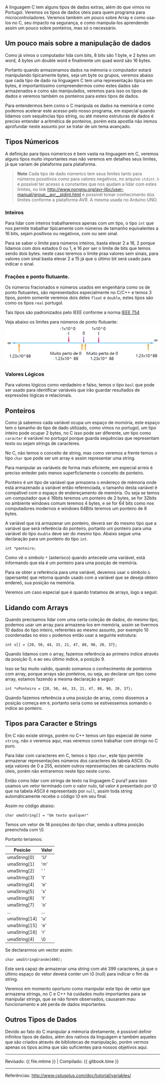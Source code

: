 A linguagem C tem alguns tipos de dados extras, além do que vimos no Portugol. Veremos os tipos de dados úteis para quem programa para microcontroladores. Veremos também um pouco sobre Array e como usa-los no C, seu impacto na segurança, e como manipula-los aprendendo assim um pouco sobre ponteiros, mas só o necessário.

## Um pouco mais sobre a manipulação de dados

Como já vimos o computador lida com bits, 8 bits são 1 byte, e 2 bytes um word, 4 bytes um double word e finalmente um quad word são 16 bytes.

Portanto quando armazenamos dados na mémoria o computador estará manipulando tipicamente bytes, seja um byte ou grupos, veremos abaixo que cada tipo de dado na linguagem C tem uma representação típica em bytes, é importantissimo compreendermos como estes dados são armazenados e como são manipulados, veremos para isso os tipos de dados e veremos também os ponteiros para estes típos de dados.

Para entendermos bem como o C manipula os dados na memória e como podemos acelerar este acesso pelo nosso programa, em especial quando lidamos com sequências tipo string, ou até mesmo estruturas de dados é preciso entender a aritmética de ponteiros, porém esta apostila não iremos aprofundar neste assunto por se tratar de um tema avançado.


## Tipos Númericos

A definição para tipos númericos é bem vasta na linguagem em C, veremos alguns tipos muito importantes mas não veremos em detalhes seus limites, já que variam de plataforma para plataforma.

> **Note** 
> Cada tipo de dado númerico tem seus limites tanto para números possitivos como para valores negativos, no arquivo ``stdint.h`` é possível ter acesso a constantes que nos ajudam a lidar com estes limites, no link http://www.nongnu.org/avr-libc/user-manual/group__avr__stdint.html é possível tomar conhecimento dos limites conforme a plataforma AVR. A mesma usada no Arduino UNO.

### Inteiros

Para lidar com inteiros trabalharemos apenas com um tipo, o tipo `int` que nos permite trabalhar típicamente com números de tamanho equivalentes a 16 bits, sejam positivos ou negativos, com ou sem sinal.

Para se saber o limite para números inteiros, basta elevar 2 a 16, 2 porque lidamos com dois estados 0 ou 1, e 16 por ser o limite de bits que temos sendo dois bytes. neste caso teremos o limite praa valores sem sinais, para valores com sinal basta elevar 2 a 15 já que o último bit será usado para indicar o sinal.

### Frações e ponto flutuante.

Os números fracionados e números usados em engenhária como os de ponto flutuantes, são representados especialmente no C/C++ e temos 3 tipos, porém somente veremos dois deles `float` e `double`, estes tipos são como os tipos `real` portugol.

Tais típos são padronizados pelo IEEE conforme a norma [IEEE 754](http://steve.hollasch.net/cgindex/coding/ieeefloat.html)

Veja abaixo os limites para números de ponto flutuante:
![Limites para números de ponto flutuante.](imgs/Limites_Ponto_Flutuante.png)


### Valores Lógicos

Para valores lógicos como verdadeiro e falso, temos o tipo `bool` que pode ser usado para identificar variáveis que irão guardar resultados de expressões lógicas e relacionais.

## Ponteiros
Como já sabemos cada variável ocupa um espaço de momória, este espaço tem o tamanho do tipo de dado utilizado, como vimos no portugol, um tipo inteiro pode ocupar 2 bytes, no C isso pode ser diferente, um tipo como `caracter` é variável no portugol porque guarda sequências que representam texto ou sejam strings de caracteres.

No C, não temos o conceito de string, mas como veremos a frente temos o tipo `char` que pode ser um array e assim representar uma string.

Para manipular as variávels de forma mais eficiente, em especial arreis é preciso enteder pelo menos superficlamente o conceito de ponteiro.

Ponteiro é um tipo de variável que armazena o endereço de mémoria onde está armazenado a variável então referenciada, o tamanho desta variável é compátivel com o espaço de endereçamento de memória. Ou seja se temos um computador que é 16bits teremos um ponteiro de 2 bytes, se for 32bits no ambiente windows comum teremos 4 bytes, e se for 64 bits como nos computadores modernos e windows 64Bits teremos um ponteiro de 8 bytes.

A variável que irá armazenar um ponteiro, deverá ser do mesmo tipo que a variável que será referência do ponteiro, portanto um ponteiro para uma variável do tipo `double` deve ser do mesmo tipo. Abaixo segue uma declaração para um ponteiro do tipo `int`.

```
int *ponteiro;
```

Como vê o simbolo `*` (asterisco) quando antecede uma variável, está informando que ela é um ponteiro para uma posição de memória.

Para se obter a referência para uma variável, devemos usar o simbolo `&` (apersante) que retorna quando usado com a variável que se deseja obtero endereõ, sua posição na memória.

Veremos um caso especial que é quando tratamos de arrays, logo a seguir.

## Lidando com Arrays
Quando precisamos lidar com uma certa coleção de dados, do mesmo tipo, podemos usar um array para armazena-los em memória, assim se tivermos 10 dados do tipo inteiro, referentes ao mesmo assunto, por exemplo 10 coordenadas no eixo `x` podemos então usar a seguinte estrutura:

```
int x[] = {20, 50, 44, 33, 21, 47, 88, 90, 20, 37};
```

Quando lidamos com o array, fazemos referência ao primeiro indice através da posição 0, e ao seu último indice, a posição 9.

Isso se faz muito valido, quando somamos o conhecimento de ponteiros com array, porque arrays são ponteiros, ou seja, ao declarar um tipo como array, estamos fazendo a mesma declaração a seguir:

```
int *xPonteiro = {20, 50, 44, 33, 21, 47, 88, 90, 20, 37};
```

Quando fazemos referência a uma posição de array, como dissemos a posição começa em `0`, portanto seria como se estivessemos somando o indice ao ponteiro.

## Tipos para Caracter e Strings

Em C não existe strings, porém no C++ temos um tipo especial de nome `string`, não o veremos aqui, mas veremos como trabalhar com strings no C puro.

Para lidar com caracteres em C, temos o tipo `char`, este tipo permite armazenar representações números dos caracteres da tabela ASCII. Ou seja valores de 0 a 255, existem outros representações de caracteres muito úteis, porém não entraremos neste tipo neste curso.

Então como lidar com strings de texto na linguagem C pura? para isso usamos um vetor terminado com o valor nulo, tal valor é presentado por \0 que na tabela ASCII é representado por `null`, assim toda string automáticamente recebe o código \0 em seu final.

Assim no código abaixo:

```
char umaString[] = "Um texto qualquer"
```

Temos um vetor de 18 posições do tipo char, sendo a ultima posição preenchida com \0.

Portanto teriamos:

| Posicão | Valor |
| --- | --- |
| umaString[0] | 'U' |
| umaString[1] | 'm' |
| umaString[2] | ' ' |
| umaString[3] | 't' |
| umaString[4] | 'e' |
| umaString[5] | 'x' |
| umaString[6] | 't' |
| umaString[7] | 'o' |
| ... | ... |
| umaString[14] | 'u' |
| umaString[15] | 'e' |
| umaString[16] | 'r' |
| umaString[4] | \0 | 

Se declararmos um vector assim:

```
char umaStringGrande[400];
```

Este será capaz de armazenar uma string com até 399 caracteres, já que o último espaço do vetor deverá conter um \0 (null) para indicar o fim da string.

Veremos em momento oportuno como manipular este tipo de vetor que armazena strings, no C e C++ há cuidados muito importantes para se manipular strings, que se não forem observados, causaram mau funcionamento e até perda de dados importantes.

## Outros Tipos de Dados

Devido ao fato do C manipular a mémoria diretamente, é possível definir infinitos tipos de dados, além dos nativos da linguágem e também aqueles que são criados através de bibliotecas de manipulação, porém vermos apenas os tipos acima que são suficientes para nossos objetivos aqui.

---

Revisado: {{ file.mtime }} | Compilado: {{ gitbook.time }}

---

Referências: http://www.cplusplus.com/doc/tutorial/variables/
